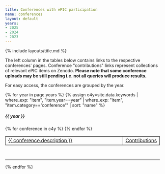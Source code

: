 ```yaml
---
title: Conferences with ePIC participation
name: conferences
layout: default
years:
- 2025
- 2024
- 2023
---
```

{% include layouts/title.md %}

The left column in the tables below contains links to the respective conferences' pages.
Conference "contributions" links represent collections of relevant ePIC items on Zenodo.
__Please note that some conference uploads may be still pending i.e. not all queries will produce results.__

For easy access, the conferences are grouped by the year.

{% for year in page.years %}
{% assign c4y=site.data.keywords | where_exp: "item", "item.year==year" | where_exp: "item", "item.category=='conference'" | sort: "name" %}

<h5>{{ year }}</h5>
<table width="80%" border="1">
{% for conference in c4y %}
  <tr>
    <td width="80%"><nobr><a href="{{ conference.url }}" target="_blank">{{ conference.description }}</a></nobr></td>
    <td width="20%"><nobr><a href="{{ site.zenodo_query_base }}{{ conference.name }}" target="_blank">Contributions</a></nobr></td>
  </tr>
{% endfor %}
</table>

<br/>

---

{% endfor %}
